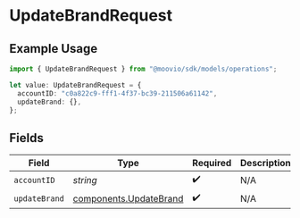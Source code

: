 # UpdateBrandRequest

## Example Usage

```typescript
import { UpdateBrandRequest } from "@moovio/sdk/models/operations";

let value: UpdateBrandRequest = {
  accountID: "c0a822c9-fff1-4f37-bc39-211506a61142",
  updateBrand: {},
};
```

## Fields

| Field                                                            | Type                                                             | Required                                                         | Description                                                      |
| ---------------------------------------------------------------- | ---------------------------------------------------------------- | ---------------------------------------------------------------- | ---------------------------------------------------------------- |
| `accountID`                                                      | *string*                                                         | :heavy_check_mark:                                               | N/A                                                              |
| `updateBrand`                                                    | [components.UpdateBrand](../../models/components/updatebrand.md) | :heavy_check_mark:                                               | N/A                                                              |
